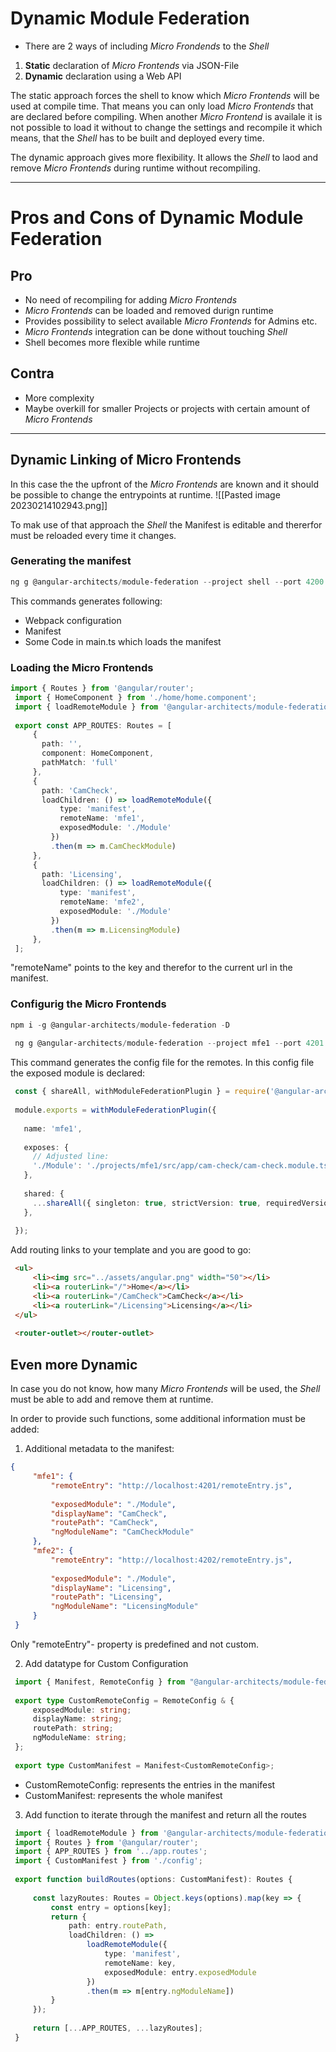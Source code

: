 # Dynamic Module Federation

- There are 2 ways of including *Micro Frondends* to the *Shell*

1) **Static** declaration of *Micro Frontends* via JSON-File
2) **Dynamic** declaration using a Web API

The static approach forces the shell to know which *Micro Frontends* will be used at compile time.
That means you can only load *Micro Frontends* that are declared before compiling.
When another *Micro Frontend* is availale it is not possible to load it without to change the settings and recompile it which means, that the *Shell* has to be built and deployed every time.

The dynamic approach gives more flexibility. It allows the *Shell* to laod and remove *Micro Frontends* during runtime without recompiling.

___

# Pros and Cons of Dynamic Module Federation

## Pro
- No need of recompiling for adding *Micro Frontends*
- *Micro Frontends* can be loaded and removed durign runtime
- Provides possibility to select available *Micro Frontends* for Admins etc.
- *Micro Frontends* integration can be done without touching *Shell*
- Shell becomes more flexible while runtime

## Contra
- More complexity
- Maybe overkill for smaller Projects or projects with certain amount of *Micro Frontends*

___

## Dynamic Linking of Micro Frontends
In this case the the upfront of the *Micro Frontends* are known and it should be possible to change the entrypoints at runtime.
![[Pasted image 20230214102943.png]]

To mak use of that approach the *Shell* the Manifest is editable and thererfor must be reloaded every time it changes.

### Generating the manifest
```powershell
ng g @angular-architects/module-federation --project shell --port 4200 --type dynamic-host
```
This commands generates following:
- Webpack configuration
- Manifest
- Some Code in main.ts which loads the manifest

### Loading the Micro Frontends
```typescript
import { Routes } from '@angular/router';
 import { HomeComponent } from './home/home.component';
 import { loadRemoteModule } from '@angular-architects/module-federation';
 
 export const APP_ROUTES: Routes = [
     {
       path: '',
       component: HomeComponent,
       pathMatch: 'full'
     },
     {
       path: 'CamCheck',
       loadChildren: () => loadRemoteModule({
           type: 'manifest',
           remoteName: 'mfe1',
           exposedModule: './Module'
         })
         .then(m => m.CamCheckModule)
     },
     {
       path: 'Licensing',
       loadChildren: () => loadRemoteModule({
           type: 'manifest',
           remoteName: 'mfe2',
           exposedModule: './Module'
         })
         .then(m => m.LicensingModule)
     },
 ];
```

"remoteName" points to the key and therefor to the current url in the manifest.

### Configurig the Micro Frontends
```powershell
npm i -g @angular-architects/module-federation -D
 
 ng g @angular-architects/module-federation --project mfe1 --port 4201 --type remote
```

This command generates the config file for the remotes.
In this config file the exposed module is declared:
```typescript
 const { shareAll, withModuleFederationPlugin } = require('@angular-architects/module-federation/webpack');
 
 module.exports = withModuleFederationPlugin({
 
   name: 'mfe1',
 
   exposes: {
     // Adjusted line:
     './Module': './projects/mfe1/src/app/cam-check/cam-check.module.ts'
   },
 
   shared: {
     ...shareAll({ singleton: true, strictVersion: true, requiredVersion: 'auto' }),
   },
 
 });
```

Add routing links to your template and you are good to go:
```html
 <ul>
     <li><img src="../assets/angular.png" width="50"></li>
     <li><a routerLink="/">Home</a></li>
     <li><a routerLink="/CamCheck">CamCheck</a></li>
     <li><a routerLink="/Licensing">Licensing</a></li>
 </ul>
 
 <router-outlet></router-outlet>
```

## Even more Dynamic 
In case you do not know, how many *Micro Frontends* will be used, the *Shell* must be able to add and remove them at runtime.

In order to provide such functions, some additional information must be added:

1) Additional metadata to the manifest:
```json
{
     "mfe1": {
         "remoteEntry": "http://localhost:4201/remoteEntry.js",
 
         "exposedModule": "./Module",
         "displayName": "CamCheck",
         "routePath": "CamCheck",
         "ngModuleName": "CamCheckModule"
     },
     "mfe2": {
         "remoteEntry": "http://localhost:4202/remoteEntry.js",
 
         "exposedModule": "./Module",
         "displayName": "Licensing",
         "routePath": "Licensing",
         "ngModuleName": "LicensingModule"
     }
 }
```

Only "remoteEntry"- property is predefined and not custom.

2) Add datatype for Custom Configuration
```typescript
 import { Manifest, RemoteConfig } from "@angular-architects/module-federation";
 
 export type CustomRemoteConfig = RemoteConfig & {
     exposedModule: string;
     displayName: string;
     routePath: string;
     ngModuleName: string;
 };
 
 export type CustomManifest = Manifest<CustomRemoteConfig>;
```

- CustomRemoteConfig: represents the entries in the manifest
- CustomManifest: represents the whole manifest

3) Add function to iterate through the manifest and return all the routes
```typescript
 import { loadRemoteModule } from '@angular-architects/module-federation';
 import { Routes } from '@angular/router';
 import { APP_ROUTES } from '../app.routes';
 import { CustomManifest } from './config';
 
 export function buildRoutes(options: CustomManifest): Routes {
 
     const lazyRoutes: Routes = Object.keys(options).map(key => {
         const entry = options[key];
         return {
             path: entry.routePath,
             loadChildren: () => 
                 loadRemoteModule({
                     type: 'manifest',
                     remoteName: key,
                     exposedModule: entry.exposedModule
                 })
                 .then(m => m[entry.ngModuleName])
         }
     });
 
     return [...APP_ROUTES, ...lazyRoutes];
 }
```
